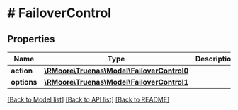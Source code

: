 # # FailoverControl

## Properties

Name | Type | Description | Notes
------------ | ------------- | ------------- | -------------
**action** | [**\RMoore\Truenas\Model\FailoverControl0**](FailoverControl0.md) |  | [optional]
**options** | [**\RMoore\Truenas\Model\FailoverControl1**](FailoverControl1.md) |  | [optional]

[[Back to Model list]](../../README.md#models) [[Back to API list]](../../README.md#endpoints) [[Back to README]](../../README.md)
